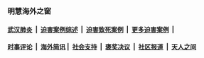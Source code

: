 
### 明慧海外之窗

####  [武汉肺炎](indexes/365.md?t=03291900) &nbsp;|&nbsp;  [迫害案例综述](indexes/328.md?t=03291900) &nbsp;|&nbsp; [迫害致死案例](indexes/277.md?t=03291900)  &nbsp;|&nbsp; [更多迫害案例](indexes/81.md?t=03291900)  &nbsp;|&nbsp; 
####  [时事评论](indexes/19.md?t=03291900) &nbsp;|&nbsp; [海外简讯](indexes/245.md?t=03291900)&nbsp;|&nbsp;  [社会支持](indexes/140.md?t=03291900) &nbsp;|&nbsp; [褒奖决议](indexes/282.md?t=03291900) &nbsp;|&nbsp; [社区报道](indexes/91.md?t=03291900)  &nbsp;|&nbsp; [天人之间](indexes/78.md?t=03291900) 


